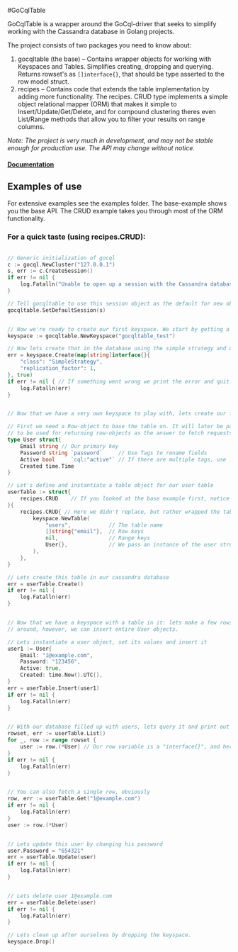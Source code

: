 #GoCqlTable

GoCqlTable is a wrapper around the GoCql-driver that seeks to simplify working with the Cassandra database in Golang projects.

The project consists of two packages you need to know about:

1. gocqltable (the base) – Contains wrapper objects for working with Keyspaces and Tables. Simplifies creating, dropping and querying. Returns rowset's as ```[]interface{}```, that should be type asserted to the row model struct.
1. recipes – Contains code that extends the table implementation by adding more functionality. The recipes. CRUD type implements a simple object relational mapper (ORM) that makes it simple to Insert/Update/Get/Delete, and for compound clustering theres even List/Range methods that allow you to filter your results on range columns.

_Note: The project is very much in development, and may not be stable enough for production use. The API may change without notice._

#### [Documentation](https://godoc.org/github.com/elvtechnology/gocqltable)

## Examples of use

For extensive examples see the examples folder. The base-example shows you the base API. The CRUD example takes you through most of the ORM functionality.

### For a quick taste (using recipes.CRUD):

``` go

// Generic initialization of gocql
c := gocql.NewCluster("127.0.0.1")
s, err := c.CreateSession()
if err != nil {
    log.Fatalln("Unable to open up a session with the Cassandra database (err=" + err.Error() + ")")
}

// Tell gocqltable to use this session object as the default for new objects
gocqltable.SetDefaultSession(s)


// Now we're ready to create our first keyspace. We start by getting a keyspace object
keyspace := gocqltable.NewKeyspace("gocqltable_test")

// Now lets create that in the database using the simple strategy and durable writes (true)
err = keyspace.Create(map[string]interface{}{
    "class": "SimpleStrategy",
    "replication_factor": 1,
}, true)
if err != nil { // If something went wrong we print the error and quit.
    log.Fatalln(err)
}


// Now that we have a very own keyspace to play with, lets create our first table.

// First we need a Row-object to base the table on. It will later be passed to the table wrapper
// to be used for returning row-objects as the answer to fetch requests.
type User struct{
    Email string // Our primary key
    Password string `password`     // Use Tags to rename fields
    Active bool     `cql:"active"` // If there are multiple tags, use `cql:""` to specify what the table column will be
    Created time.Time
}

// Let's define and instantiate a table object for our user table
userTable := struct{
    recipes.CRUD    // If you looked at the base example first, notice we replaced this line with the recipe
}{
    recipes.CRUD{ // Here we didn't replace, but rather wrapped the table object in our recipe, effectively adding more methods to the end API
        keyspace.NewTable(
            "users",            // The table name
            []string{"email"},  // Row keys
            nil,                // Range keys
            User{},             // We pass an instance of the user struct that will be used as a type template during fetches.
        ),
    },
}

// Lets create this table in our cassandra database
err = userTable.Create()
if err != nil {
    log.Fatalln(err)
}


// Now that we have a keyspace with a table in it: lets make a few rows! In the base example we had to write out the CQL manually, this time
// around, however, we can insert entire User objects.

// Lets instantiate a user object, set its values and insert it
user1 := User{
    Email: "1@example.com",
    Password: "123456",
    Active: true,
    Created: time.Now().UTC(),
}
err = userTable.Insert(user1)
if err != nil {
    log.Fatalln(err)
}


// With our database filled up with users, lets query it and print out the results (containing all users in the database).
rowset, err := userTable.List()
for _, row := range rowset {
    user := row.(*User) // Our row variable is a "interface{}", and here we type assert it to a pointer to "User"
}
if err != nil {
    log.Fatalln(err)
}


// You can also fetch a single row, obviously
row, err := userTable.Get("1@example.com")
if err != nil {
    log.Fatalln(err)
}
user := row.(*User)


// Lets update this user by changing his password
user.Password = "654321"
err = userTable.Update(user)
if err != nil {
    log.Fatalln(err)
}


// Lets delete user 1@example.com
err = userTable.Delete(user)
if err != nil {
    log.Fatalln(err)
}

// Lets clean up after ourselves by dropping the keyspace.
keyspace.Drop()

```
